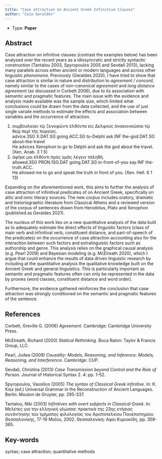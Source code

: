 ```yaml
---
title: "Case attraction on Ancient Greek Infinitive Clauses"
author: "Caio Geraldes"
---
```


- Type: **Paper**

## Abstract
Case attraction on infinitive clauses (contrast the examples below) has been 
analysed over the recent years as a idiosyncratic and strictly syntactic 
construction (Tantalou 2003, Spyropoulos 2005 and Sevdali 2013), lacking many 
parallels across either ancient or modern languages and across other 
linguistic _phenomena_. Previously (Geraldes 2020), 
I have tried to show that case attraction is similar in nature and distribution 
to _agreement / concord_, namely similar to the cases of 
_non-canonical agreement_ and _long distance agreement_ (as discussed in 
Corbett 2006), due to its association with semantic and pragmatic features.
The main issue with the evidence and analysis made available was the sample
size, which limited what conclusions could be drawn from the data collected,
and the use of just single variate methods to estimate the effects and
association between variables and the occurrence of attraction.
 
1. συμβουλεύει τῷ Ξενοφῶντι ἐλθόντα εἰς Δελφοὺς ἀνακοινοῶσαι τῷ  θεῷ  περὶ τῆς 
   πορείας.\
   advice.3SG X.DAT.SG going.ACC.SG to-Delphi ask.INF  the-god.DAT.SG 
   about-the-travel\
   He advices Xenophon to go to Delphi and ask the god about the travel. 
   (Xen. Anab. 3 1 5) 
1. ἀφῆκε μοι ἐλθόντι πρὸς ὑμᾶς λέγειν τἀληθῆ.\
   allowed.3SG PRON.1SG.DAT going.DAT.SG in-front-of-you say.INF
   the-truth.ACC.\
   He allowed me to go and speak the truth in front of you. (Xen. Hell. 6 1 13)

Expanding on the aforementioned work, this aims to further the analysis of
case attraction of infinitival predicates of on Ancient Greek, specifically on attic 
and ionic literary sources. The new _corpus_ includes oratory, dramatic and
historiographic literature from Classical Athens and a reviewed version of the
corpus of sentences drawn from Herodotus, Plato and Xenophon (published as
Geraldes 2021).

The nucleus of this work lies on a new quantitative analysis of the data built 
as to adequately estimate the direct effects of linguistic factors (class of 
main verb and infinitival verb, constituent distance, and part-of-speech of 
the predicates) on the occurrence of case attraction accounting also for the 
interaction between such factors and extralinguistic factors such as 
authorship and genre.
This analysis relies on the graphical causal analysis (e.g. Pearl 2009)
and Bayesian modeling (e.g. McElreath 2020), which I argue that could enhance
the results of data driven linguistic research by including at the
quantitative analysis the qualitative knowledge built on the Ancient Greek
and general linguistics. This is particularly important as semantic and
pragmatic features often can only be represented in the data by proxies (word
classes, constituent distance and word order).

Furthermore, the evidence gathered reinforces the conclusion that case
attraction was strongly conditioned on the semantic and pragmatic features of
the sentence.

## References
Corbett, Greville G. (2006) _Agreement_. Cambridge: Cambridge University Press. 

McElreath, Richard (2020) _Statical Rethinking_. Boca Raton: Taylor & Francis 
Group, LLC.

Pearl, Judea (2009) _Causality: Models, Reasoning, and Inference: Models, 
Reasoning, and Interference_. Cambridge: CUP.

Sevdali, Christina (2013) _Case Transmission beyond Control and the Role of Person_.
Journal of Historical Syntax 2. 4: pp. 1-52. 

Spyropoulos, Vassilios (2005) _The syntax of Classical Greek infinitive_. 
In: K. Kiss (ed.) Universal Grammar in the Reconstruction of Ancient Languages.
Berlin: Mouton de Gruyter, pp. 295-337. 

Tantalou, Niki (2003) _Infinitives with overt subjects in Classical Greek_. 
In: Μελέτες για την ελληνική γλώσσα: πρακτικά της 23ης ετήσιας συνάντησης του 
τμήματος φιλολογίας του Αριστοτελείου Πανεπιστημίου Θεσσαλονίκης, 17-19 
Μαΐου, 2002. Θεσσαλονίκη: Αφοι Κυριακίδη, pp. 358-365. 

## Key-words
syntax; case attraction; quantitative methods
